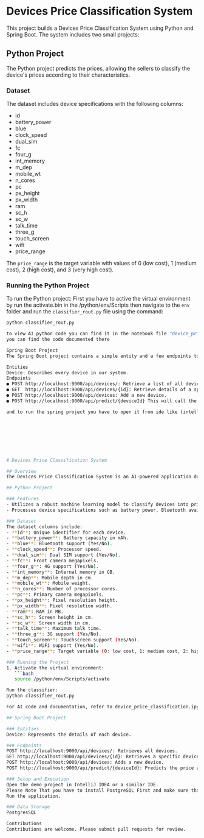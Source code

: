 # Devices Price Classification System

This project builds a Devices Price Classification System using Python and Spring Boot. The system includes two small projects:

## Python Project

The Python project predicts the prices, allowing the sellers to classify the device's prices according to their characteristics.

### Dataset

The dataset includes device specifications with the following columns:

- id
- battery_power
- blue
- clock_speed
- dual_sim
- fc
- four_g
- int_memory
- m_dep
- mobile_wt
- n_cores
- pc
- px_height
- px_width
- ram
- sc_h
- sc_w
- talk_time
- three_g
- touch_screen
- wifi
- price_range

The `price_range` is the target variable with values of 0 (low cost), 1 (medium cost), 2 (high cost), and 3 (very high cost).

### Running the Python Project

To run the Python project:
First you have to active the virtual environment by run the activate.bin in the /python/env/Scripts 
then navigate to the `env` folder and run the `classifier_rout.py` file using the command:

```bash
python classifier_rout.py

to view AI python code you can find it in the notebook file "device_price_classification.ipynb"
you can find the code documented there 

Spring Boot Project
The Spring Boot project contains a simple entity and a few endpoints to call the service from the Python project for a bunch of test cases and store them.

Entities
Device: Describes every device in our system.
Endpoints
● POST http://localhost:9000/api/devices/: Retrieve a list of all devices
● GET  http://localhost:9000/api/devices/{id}: Retrieve details of a specific device by ID.
● POST http://localhost:9000/api/devices: Add a new device.
● POST http://localhost:9000/api/predict/{deviceId} This will call the Python API to predict the price, and save the result in the device entity here.

and to run the spring project you have to open it from ide like (intellij ) and press run 








# Devices Price Classification System

## Overview
The Devices Price Classification System is an AI-powered application designed to predict the price range of electronic devices based on their specifications. It integrates a Python-based machine learning model with a Spring Boot application to provide a seamless user experience.

## Python Project

### Features
- Utilizes a robust machine learning model to classify devices into price ranges.
- Processes device specifications such as battery power, Bluetooth availability, and more.

### Dataset
The dataset columns include:
- **id**: Unique identifier for each device.
- **battery_power**: Battery capacity in mAh.
- **blue**: Bluetooth support (Yes/No).
- **clock_speed**: Processor speed.
- **dual_sim**: Dual SIM support (Yes/No).
- **fc**: Front camera megapixels.
- **four_g**: 4G support (Yes/No).
- **int_memory**: Internal memory in GB.
- **m_dep**: Mobile depth in cm.
- **mobile_wt**: Mobile weight.
- **n_cores**: Number of processor cores.
- **pc**: Primary camera megapixels.
- **px_height**: Pixel resolution height.
- **px_width**: Pixel resolution width.
- **ram**: RAM in MB.
- **sc_h**: Screen height in cm.
- **sc_w**: Screen width in cm.
- **talk_time**: Maximum talk time.
- **three_g**: 3G support (Yes/No).
- **touch_screen**: Touchscreen support (Yes/No).
- **wifi**: WiFi support (Yes/No).
- **price_range**: Target variable (0: low cost, 1: medium cost, 2: high cost, 3: very high cost).

### Running the Project
1. Activate the virtual environment:
   ```bash
   source /python/env/Scripts/activate

Run the classifier:
python classifier_rout.py

For AI code and documentation, refer to device_price_classification.ipynb.

## Spring Boot Project

### Entities
Device: Represents the details of each device.

### Endpoints
POST http://localhost:9000/api/devices/: Retrieves all devices.
GET http://localhost:9000/api/devices/{id}: Retrieves a specific device by ID.
POST http://localhost:9000/api/devices: Adds a new device.
POST http://localhost:9000/api/predict/{deviceId}: Predicts the price and updates the device entity.

### Setup and Execution
Open the demo project in IntelliJ IDEA or a similar IDE.
Please Note That you have to install PostgreSQL First and make sure that the database is listening on port 5432, and creat database called called `device_price_classification` 
Run the application.

### Data Storage
PostgresSQL

Contributions
Contributions are welcome. Please submit pull requests for review.

